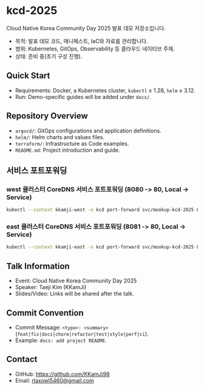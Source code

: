 # kcd-2025

Cloud Native Korea Community Day 2025 발표 데모 저장소입니다.

- 목적: 발표 데모 코드, 매니페스트, IaC와 자료를 관리합니다.
- 범위: Kubernetes, GitOps, Observability 등 클라우드 네이티브 주제.
- 상태: 준비 중(초기 구성 진행).

## Quick Start

- Requirements: Docker, a Kubernetes cluster, `kubectl` ≥ 1.28, `helm` ≥ 3.12.
- Run: Demo-specific guides will be added under `docs/`.

## Repository Overview

- `argocd/`: GitOps configurations and application definitions.
- `helm/`: Helm charts and values files.
- `terraform/`: Infrastructure as Code examples.
- `README.md`: Project introduction and guide.

## 서비스 포트포워딩

### west 클러스터 CoreDNS 서비스 포트포워딩 (8080 -> 80, Local -> Service)

```bash
kubectl --context kkamji-west -n kcd port-forward svc/mookup-kcd-2025 8080:80
```

### east 클러스터 CoreDNS 서비스 포트포워딩 (8081 -> 80, Local -> Service)

```bash
kubectl --context kkamji-east -n kcd port-forward svc/mookup-kcd-2025 8081:80
```

## Talk Information

- Event: Cloud Native Korea Community Day 2025
- Speaker: Taeji Kim (KKamJi)
- Slides/Video: Links will be shared after the talk.

## Commit Convention

- Commit Message: `<type>: <summary>` (`feat|fix|docs|chore|refactor|test|style|perf|ci`).
- Example: `docs: add project README`.

## Contact

- GitHub: https://github.com/KKamJi98
- Email: rlaxowl5460@gmail.com

